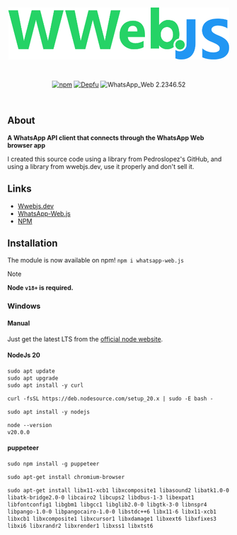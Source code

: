 <div align="center">
    <br />
    <p>
        <a href="https://wwebjs.dev"><img src="https://github.com/wwebjs/logos/blob/main/4_Full%20Logo%20Lockup_Small/small_banner_blue.png?raw=true" title="whatsapp-web.js" alt="WWebJS Website" width="500" /></a>
    </p>
    <br />
    <p>
		<a href="https://www.npmjs.com/package/whatsapp-web.js"><img src="https://img.shields.io/npm/v/whatsapp-web.js.svg" alt="npm" /></a>
        <a href="https://depfu.com/github/pedroslopez/whatsapp-web.js?project_id=9765"><img src="https://badges.depfu.com/badges/4a65a0de96ece65fdf39e294e0c8dcba/overview.svg" alt="Depfu" /></a>
        <img src="https://img.shields.io/badge/WhatsApp_Web-2.3000.1016590837-brightgreen.svg" alt="WhatsApp_Web 2.2346.52" />
	</p>
    <br />
</div>

## About
**A WhatsApp API client that connects through the WhatsApp Web browser app**

I created this source code using a library from Pedroslopez's GitHub, and using a library from wwebjs.dev, use it properly and don't sell it.

## Links
* [Wwebjs.dev][Wwebjs.dev]
* [WhatsApp-Web.js][WhatsApp-Web.js]
* [NPM][npm]

## Installation
The module is now available on npm! `npm i whatsapp-web.js`

> [!NOTE]
> **Node ``v18+`` is required.**

### Windows

#### Manual
Just get the latest LTS from the [official node website][nodejs].

#### NodeJs 20
```
sudo apt update
sudo apt upgrade
sudo apt install -y curl
```
```
curl -fsSL https://deb.nodesource.com/setup_20.x | sudo -E bash -
```
```
sudo apt install -y nodejs
```
```
node --version
v20.0.0
```


#### puppeteer
```
sudo npm install -g puppeteer
```
```
sudo apt-get install chromium-browser
```
```
sudo apt-get install libx11-xcb1 libxcomposite1 libasound2 libatk1.0-0 libatk-bridge2.0-0 libcairo2 libcups2 libdbus-1-3 libexpat1 libfontconfig1 libgbm1 libgcc1 libglib2.0-0 libgtk-3-0 libnspr4 libpango-1.0-0 libpangocairo-1.0-0 libstdc++6 libx11-6 libx11-xcb1 libxcb1 libxcomposite1 libxcursor1 libxdamage1 libxext6 libxfixes3 libxi6 libxrandr2 libxrender1 libxss1 libxtst6 
```

[Wwebjs.dev]: https://wwebjs.dev
[WhatsApp-Web.js]: https://github.com/pedroslopez
[nodejs]: https://nodejs.org/en/download/
[npm]: https://npmjs.org/package/whatsapp-web.js
